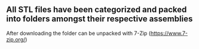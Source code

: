 ## All STL files have been categorized and packed into folders amongst their respective assemblies

After downloading the folder can be unpacked with 7-Zip (https://www.7-zip.org/)
